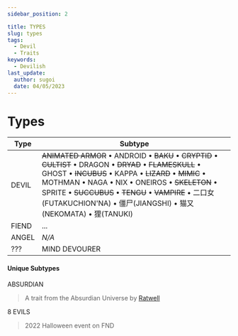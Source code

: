```yaml
---
sidebar_position: 2

title: TYPES
slug: types
tags:
  - Devil
  - Traits
keywords:
  - Devilish
last_update:
  author: sugoi
  date: 04/05/2023
---
```


# Types

| Type  | Subtype                                                                                                                                                                                                                                                                                                                                    |
| ----- | ------------------------------------------------------------------------------------------------------------------------------------------------------------------------------------------------------------------------------------------------------------------------------------------------------------------------------------------ |
| DEVIL | ~~ANIMATED ARMOR~~ • ANDROID • ~~BAKU~~ • ~~CRYPTID~~ • ~~CULTIST~~ • DRAGON • ~~DRYAD~~ • ~~FLAMESKULL~~ • GHOST • ~~INCUBUS~~ • KAPPA • ~~LIZARD~~ • ~~MIMIC~~ • MOTHMAN • NAGA • NIX • ONEIROS • ~~SKELETON~~ • SPRITE • ~~SUCCUBUS~~ • ~~TENGU~~ • ~~VAMPIRE~~ • 二口女(FUTAKUCHION'NA) • 僵尸(JIANGSHI) • 猫又(NEKOMATA) • 狸(TANUKI) |
| FIEND | ...                                                                                                                                                                                                                                                                                                                                        |
| ANGEL | _N/A_                                                                                                                                                                                                                                                                                                                                      |
| ???   | MIND DEVOURER                                                                                                                                                                                                                                                                                                                              |

#### Unique Subtypes

ABSURDIAN

> A trait from the Absurdian Universe by [Ratwell](https://twitter.com/ratwell0x)

8 EVILS

> 2022 Halloween event on FND
